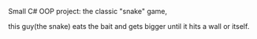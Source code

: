Small C# OOP project: the classic "snake" game,

this guy(the snake) eats the bait and gets bigger until it hits a wall or itself.
